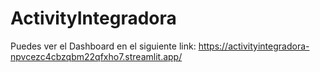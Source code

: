 # ActivityIntegradora

Puedes ver el Dashboard en el siguiente link: https://activityintegradora-npvcezc4cbzqbm22qfxho7.streamlit.app/
